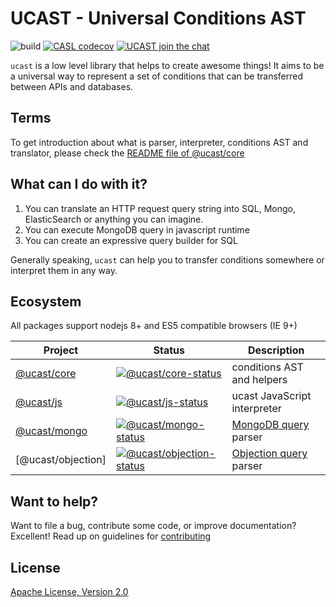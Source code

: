 # UCAST - Universal Conditions AST

![build](https://github.com/stalniy/ucast/workflows/CI/badge.svg)
[![CASL codecov](https://codecov.io/gh/stalniy/ucast/branch/master/graph/badge.svg)](https://codecov.io/gh/stalniy/ucast)
[![UCAST join the chat](https://badges.gitter.im/Join%20Chat.svg)](https://gitter.im/stalniy-ucast/community)

`ucast` is a low level library that helps to create awesome things! It aims to be a universal way to represent a set of conditions that can be transferred between APIs and databases.

## Terms

To get introduction about what is parser, interpreter, conditions AST and translator, please check the [README file of @ucast/core](./packages/core/README.md)

## What can I do with it?

1. You can translate an HTTP request query string into SQL, Mongo, ElasticSearch or anything you can imagine.
2. You can execute MongoDB query in javascript runtime
3. You can create an expressive query builder for SQL

Generally speaking, `ucast` can help you to transfer conditions somewhere or interpret them in any way.

## Ecosystem

All packages support nodejs 8+ and ES5 compatible browsers (IE 9+)

| Project           | Status                               | Description |
|-------------------|--------------------------------------|-------------|
| [@ucast/core]     | [![@ucast/core-status]][@ucast/core-package] | conditions AST and helpers |
| [@ucast/js]       | [![@ucast/js-status]][@ucast/js-package] | ucast JavaScript interpreter |
| [@ucast/mongo]    | [![@ucast/mongo-status]][@ucast/mongo-package] | [MongoDB query] parser |
| [@ucast/objection]    | [![@ucast/objection-status]][@ucast/objection-package] | [Objection query] parser |

[MongoDB query]: http://docs.mongodb.org/manual/reference/operator/query/
[Objection query]: https://vincit.github.io/objection.js/api/query-builder/

[@ucast/core]: packages/core
[@ucast/js]: packages/js
[@ucast/mongo]: packages/mongo

[@ucast/core-status]: https://img.shields.io/npm/v/@ucast/core.svg
[@ucast/js-status]: https://img.shields.io/npm/v/@ucast/js.svg
[@ucast/mongo-status]: https://img.shields.io/npm/v/@ucast/mongo.svg
[@ucast/objection-status]: https://img.shields.io/npm/v/@ucast/objection.svg

[@ucast/core-package]: https://www.npmjs.com/package/@ucast/core
[@ucast/js-package]: https://www.npmjs.com/package/@ucast/js
[@ucast/mongo-package]: https://www.npmjs.com/package/@ucast/mongo
[@ucast/objection-package]: https://www.npmjs.com/package/@ucast/objection

## Want to help?

Want to file a bug, contribute some code, or improve documentation? Excellent! Read up on guidelines for [contributing]

## License

[Apache License, Version 2.0](http://www.apache.org/licenses/LICENSE-2.0)

[contributing]: https://github.com/stalniy/uscast/blob/master/CONTRIBUTING.md
